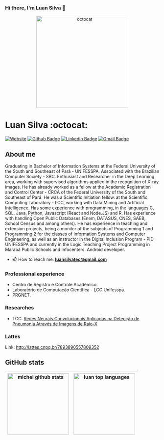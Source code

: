 ### Hi there, I'm Luan Silva 👋
<p align="center">
  <img width="300" src="https://media.giphy.com/media/13HgwGsXF0aiGY/giphy.gif" alt="octocat">
</p>

# Luan Silva  :octocat: 
[![Website](https://img.shields.io/badge/website--000?style=social&logo=google-chrome&logoColor=black&link=https://luansilvatec.github.io/my-page)](https://luansilvatec.github.io/my-page)
[![Github Badge](https://img.shields.io/badge/GitHub--000?style=social&logo=Github&logoColor=black&link=https://github.com/LuanSilvaTec)](https://github.com/LuanSilvaTec)
[![Linkedin Badge](https://img.shields.io/badge/LinkedIn--000?style=social&logo=Linkedin&logoColor=0077B5&link=https://www.linkedin.com/in/luan-silva-649010144/)](https://www.linkedin.com/in/luan-silva-649010144/)
[![Gmail Badge](https://img.shields.io/badge/email--000?style=social&logo=microsoft-outlook&logoColor=0078d4&link=mailto:luansilvatec@gmail.com)](mailto:luansilvatec@gmail.com)

## About me

Graduating in Bachelor of Information Systems at the Federal University of the South and Southeast of Pará - UNIFESSPA. Associated with the Brazilian Computer Society - SBC. Enthusiast and Researcher in the Deep Learning area, working with supervised algorithms applied in the recognition of X-ray images. He has already worked as a fellow at the Academic Registration and Control Center - CRCA of the Federal University of the South and Southeast of Pará. He was a Scientific Initiation fellow. at the Scientific Computing Laboratory - LCC, working with Data Mining and Artificial Intelligence. Has some experience with programming, in the languages C, SQL, Java, Python, Javascript (React and Node.JS) and R. Has experience with handling Open Public Databases (Enem, DATASUS, CNES, SAEB, School Census and among others). He has experience in teaching and extension projects, being a monitor of the subjects of Programming 1 and Programming 2 for the classes of Information Systems and Computer Engineering, as well as an instructor in the Digital Inclusion Program - PID UNIFESSPA and currently in the Logic Teaching Project Programming in Marabá Public Schools and Infocenters. Android developer.

- 📫 How to reach me: **luansilvatec@gmail.com**

### Professional experience
- Centro de Registro e Controle Acadêmico.
- Laboratório de Computação Científica - LCC Unifesspa.
- PRGNET.

### Researches
- TCC: [Redes Neurais Convolucionais Aplicadas na Detecção de Pneumonia Através de Imagens de Raio-X](http://abricom.org.br/eventos/cbic2019/cbic2019-24/)

### Lattes
Link: http://lattes.cnpq.br/7893890557809352
## GitHub stats

| <img src="https://github-readme-stats.vercel.app/api?username=LuanSilvaTec&show_icons=true" alt="michel github stats" height=200/> |  <img src="https://github-readme-stats.vercel.app/api/top-langs/?username=LuanSilvaTec&layout=compact" alt="luan top languages" height=200/> |
|---|---|
<!--
**LuanSilvaTec/LuanSilvaTec** is a ✨ _special_ ✨ repository because its `README.md` (this file) appears on your GitHub profile.

Here are some ideas to get you started:

- 🔭 I’m currently working on ...
- 🌱 I’m currently learning ...
- 👯 I’m looking to collaborate on ...
- 🤔 I’m looking for help with ...
- 💬 Ask me about ...
- 📫 How to reach me: ...
- 😄 Pronouns: ...
- ⚡ Fun fact: ...
-->
